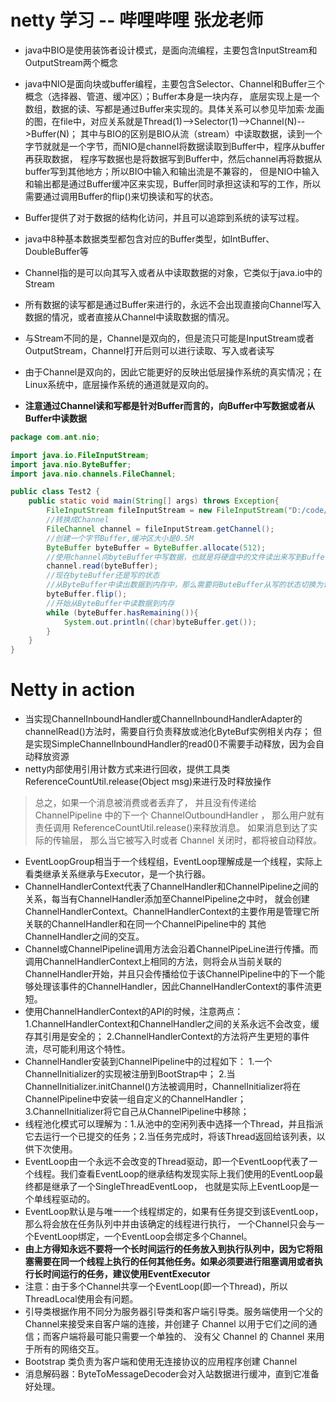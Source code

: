 # netty 学习 -- 哔哩哔哩 张龙老师
- java中BIO是使用装饰者设计模式，是面向流编程，主要包含InputStream和OutputStream两个概念

- java中NIO是面向块或buffer编程，主要包含Selector、Channel和Buffer三个概念（选择器、管道、缓冲区）；Buffer本身是一块内存，
底层实现上是一个数组，数据的读、写都是通过Buffer来实现的。具体关系可以参见毕加索·龙画的图，在file中，对应关系就是Thread(1)-->Selector(1)-->Channel(N)-->Buffer(N)；
其中与BIO的区别是BIO从流（stream）中读取数据，读到一个字节就就是一个字节，而NIO是channel将数据读取到Buffer中，程序从buffer再获取数据，
程序写数据也是将数据写到Buffer中，然后channel再将数据从buffer写到其他地方；所以BIO中输入和输出流是不兼容的，
但是NIO中输入和输出都是通过Buffer缓冲区来实现，Buffer同时承担这读和写的工作，所以需要通过调用Buffer的flip()来切换读和写的状态。

- Buffer提供了对于数据的结构化访问，并且可以追踪到系统的读写过程。

- java中8种基本数据类型都包含对应的Buffer类型，如IntBuffer、DoubleBuffer等

- Channel指的是可以向其写入或者从中读取数据的对象，它类似于java.io中的Stream

- 所有数据的读写都是通过Buffer来进行的，永远不会出现直接向Channel写入数据的情况，或者直接从Channel中读取数据的情况。

- 与Stream不同的是，Channel是双向的，但是流只可能是InputStream或者OutputStream，Channel打开后则可以进行读取、写入或者读写

- 由于Channel是双向的，因此它能更好的反映出低层操作系统的真实情况；在Linux系统中，底层操作系统的通道就是双向的。

- **注意通过Channel读和写都是针对Buffer而言的，向Buffer中写数据或者从Buffer中读数据**
```java
package com.ant.nio;

import java.io.FileInputStream;
import java.nio.ByteBuffer;
import java.nio.channels.FileChannel;

public class Test2 {
    public static void main(String[] args) throws Exception{
        FileInputStream fileInputStream = new FileInputStream("D:/code/code_idea/netty-study/bilibili/hello.txt");
        //转换成Channel
        FileChannel channel = fileInputStream.getChannel();
        //创建一个字节Buffer,缓冲区大小是0.5M
        ByteBuffer byteBuffer = ByteBuffer.allocate(512);
        //使用channel向byteBuffer中写数据，也就是将硬盘中的文件读出来写到Buffer中
        channel.read(byteBuffer);
        //现在byteBuffer还是写的状态
        //从ByteBuffer中读出数据到内存中，那么需要将ButeBuffer从写的状态切换为读的状态
        byteBuffer.flip();
        //开始从ByteBuffer中读数据到内存
        while (byteBuffer.hasRemaining()){
            System.out.println((char)byteBuffer.get());
        }
    }
}

```



































# Netty in action
- 当实现ChannelInboundHandler或ChannelInboundHandlerAdapter的channelRead()方法时，需要自行负责释放或池化ByteBuf实例相关内存；
  但是实现SimpleChannelInboundHandler的read0()不需要手动释放，因为会自动释放资源
- netty内部使用引用计数方式来进行回收，提供工具类ReferenceCountUtil.release(Object msg)来进行及时释放操作
> 总之，如果一个消息被消费或者丢弃了， 并且没有传递给 ChannelPipeline 中的下一个
 ChannelOutboundHandler
 ， 那么用户就有责任调用 ReferenceCountUtil.release()来释放消息。
 如果消息到达了实际的传输层， 那么当它被写入时或者 Channel 关闭时，都将被自动释放。
- EventLoopGroup相当于一个线程组，EventLoop理解成是一个线程，实际上看类继承关系继承与Executor，是一个执行器。
- ChannelHandlerContext代表了ChannelHandler和ChannelPipeline之间的关系，每当有ChannelHandler添加至ChannelPipeline之中时，
  就会创建ChannelHandlerContext。ChannelHandlerContext的主要作用是管理它所关联的ChannelHandler和在同一个ChannelPipeline中的
  其他ChannelHandler之间的交互。
- Channel或ChannelPipeline调用方法会沿着ChannelPipeLine进行传播。而调用ChannelHandlerContext上相同的方法，则将会从当前关联的
  ChannelHandler开始，并且只会传播给位于该ChannelPipeline中的下一个能够处理该事件的ChannelHandler，因此ChannelHandlerContext的事件流更短。
- 使用ChannelHandlerContext的API的时候，注意两点：1.ChannelHandlerContext和ChannelHandler之间的关系永远不会改变，缓存其引用是安全的；
  2.ChannelHandlerContext的方法将产生更短的事件流，尽可能利用这个特性。
- ChannelHandler安装到ChannelPipeline中的过程如下：
1.一个ChannelInitializer的实现被注册到BootStrap中；
2.当ChannelInitializer.initChannel()方法被调用时，ChannelInitializer将在ChannelPipeline中安装一组自定义的ChannelHandler；
3.ChannelInitializer将它自己从ChannelPipeline中移除；
- 线程池化模式可以理解为：1.从池中的空闲列表中选择一个Thread，并且指派它去运行一个已提交的任务；2.当任务完成时，将该Thread返回给该列表，以供下次使用。
- EventLoop由一个永远不会改变的Thread驱动，即一个EventLoop代表了一个线程。我们查看EventLoop的继承结构发现实际上我们使用的EventLoop最终都是继承了一个SingleThreadEventLoop，
也就是实际上EventLoop是一个单线程驱动的。
- EventLoop默认是与唯一一个线程绑定的，如果有任务提交到该EventLoop，那么将会放在任务队列中并由该确定的线程进行执行，
一个Channel只会与一个EventLoop绑定，一个EventLoop会绑定多个Channel。
- **由上方得知永远不要将一个长时间运行的任务放入到执行队列中，因为它将阻塞需要在同一个线程上执行的任何其他任务。如果必须要进行阻塞调用或者执行长时间运行的任务，建议使用EventExecutor**
- 注意：由于多个Channel共享一个EventLoop(即一个Thread)，所以ThreadLocal使用会有问题。
- 引导类根据作用不同分为服务器引导类和客户端引导类。服务端使用一个父的Channel来接受来自客户端的连接，并创建子 Channel 以用于它们之间的通信；而客户端将最可能只需要一个单独的、 没有父 Channel 的 Channel 来用于所有的网络交互。
- Bootstrap 类负责为客户端和使用无连接协议的应用程序创建 Channel
- 消息解码器：ByteToMessageDecoder会对入站数据进行缓冲，直到它准备好处理。

